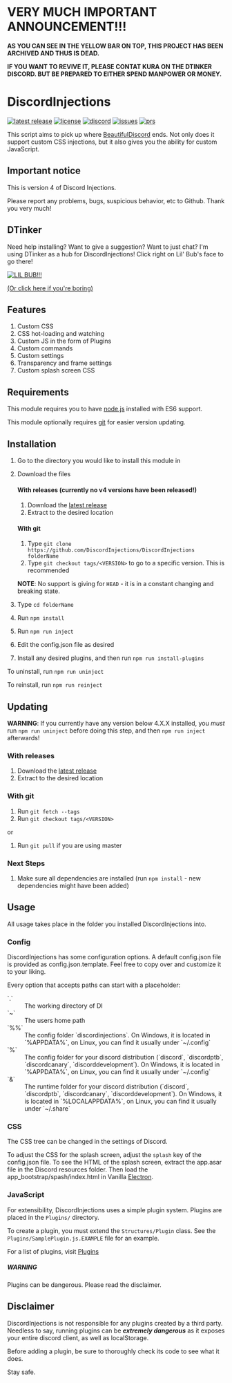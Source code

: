 # VERY MUCH IMPORTANT ANNOUNCEMENT!!!

**AS YOU CAN SEE IN THE YELLOW BAR ON TOP, THIS PROJECT HAS BEEN ARCHIVED AND THUS IS DEAD.**

**IF YOU WANT TO REVIVE IT, PLEASE CONTAT KURA ON THE DTINKER DISCORD. BUT BE PREPARED TO EITHER SPEND MANPOWER OR MONEY.**

# DiscordInjections

[![latest release](https://img.shields.io/github/release/DiscordInjections/DiscordInjections.svg)](https://github.com/DiscordInjections/DiscordInjections/releases)
[![license](https://img.shields.io/github/license/DiscordInjections/DiscordInjections.svg)](https://github.com/DiscordInjections/DiscordInjections/blob/master/LICENSE.md)
[![discord](https://img.shields.io/discord/257299803397029899.svg)](https://discord.gg/EDwd5wr)
[![issues](https://img.shields.io/github/issues/DiscordInjections/DiscordInjections.svg)](https://github.com/DiscordInjections/DiscordInjections/issues)
[![prs](https://img.shields.io/github/issues-pr/DiscordInjections/DiscordInjections.svg)](https://github.com/DiscordInjections/DiscordInjections/pulls)

This script aims to pick up where [BeautifulDiscord](https://github.com/leovoel/BeautifulDiscord) ends. Not only does it support custom CSS injections, but it also gives you the ability for custom JavaScript.

## Important notice

This is version 4 of Discord Injections.

Please report any problems, bugs, suspicious behavior, etc to Github. Thank you very much!

## DTinker

Need help installing? Want to give a suggestion? Want to just chat? I'm using DTinker as a hub for DiscordInjections! Click right on Lil' Bub's face to go there!

[![LIL BUB!!!](http://akns-images.eonline.com/eol_images/Entire_Site/201478/rs_500x270-140808102736-tumblr_my2hi3c3em1ruw1vso1_500.gif)](https://discord.gg/EDwd5wr)

[(Or click here if you're boring)](https://discord.gg/EDwd5wr)

## Features

1. Custom CSS
2. CSS hot-loading and watching
3. Custom JS in the form of Plugins
4. Custom commands
5. Custom settings
6. Transparency and frame settings
7. Custom splash screen CSS

## Requirements

This module requires you to have [node.js](https://nodejs.org/en/download/) installed with ES6 support.

This module optionally requires [git](https://git-scm.com/downloads) for easier version updating.

## Installation

1. Go to the directory you would like to install this module in

2. Download the files

     #### With releases (currently no v4 versions have been released!)
    1. Download the [latest release](https://github.com/DiscordInjections/DiscordInjections/releases)
    2. Extract to the desired location

     #### With git
    1. Type `git clone https://github.com/DiscordInjections/DiscordInjections folderName`
    2. Type `git checkout tags/<VERSION>` to go to a specific version. This is recommended
    
    **NOTE**: No support is giving for `HEAD` - it is in a constant changing and breaking state.

3. Type `cd folderName`
4. Run `npm install`
5. Run `npm run inject`
6. Edit the config.json file as desired
7. Install any desired plugins, and then run `npm run install-plugins`

To uninstall, run `npm run uninject`

To reinstall, run `npm run reinject`

## Updating

**WARNING**: If you currently have any version below 4.X.X installed, you *must* run `npm run uninject` before doing this step, and then `npm run inject` afterwards!

### With releases
1. Download the [latest release](https://github.com/DiscordInjections/DiscordInjections/releases)
2. Extract to the desired location

### With git
1. Run `git fetch --tags`
2. Run `git checkout tags/<VERSION>`

or

1. Run `git pull` if you are using master

### Next Steps
1. Make sure all dependencies are installed (run `npm install` - new dependencies might have been added)

## Usage

All usage takes place in the folder you installed DiscordInjections into.

### Config

DiscordInjections has some configuration options. A default config.json file is provided as config.json.template. Feel free to copy over and customize it to your liking.

Every option that accepts paths can start with a placeholder:
<dl>
  <dt>`.`</dt>
  <dd>The working directory of DI</dd>

  <dt>`~`</dt>
  <dd>The users home path</dd>

  <dt>`%%`</dt>
  <dd>The config folder `discordinjections`. On Windows, it is located in `%APPDATA%`, on Linux, you can find it usually under `~/.config`</dd>

  <dt>`%`</dt>
  <dd>The config folder for your discord distribution (`discord`, `discordptb`, `discordcanary`, `discorddevelopment`). On Windows, it is located in `%APPDATA%`, on Linux, you can find it usually under `~/.config`</dd>

  <dt>`&`</dt>
  <dd>The runtime folder for your discord distribution (`discord`, `discordptb`, `discordcanary`, `discorddevelopment`). On Windows, it is located in `%LOCALAPPDATA%`, on Linux, you can find it usually under `~/.share`</dd>
</dl>

### CSS

The CSS tree can be changed in the settings of Discord.

To adjust the CSS for the splash screen, adjust the `splash` key of the config.json file. To see the HTML of the splash screen, extract the app.asar file in the Discord resources folder. Then load the app_bootstrap/spash/index.html in Vanilla [Electron](https://github.com/electron/electron/releases/latest).

### JavaScript

For extensibility, DiscordInjections uses a simple plugin system. Plugins are placed in the `Plugins/` directory.

To create a plugin, you must extend the `Structures/Plugin` class. See the `Plugins/SamplePlugin.js.EXAMPLE` file for an example.

For a list of plugins, visit [Plugins](https://github.com/DiscordInjections/Plugins)

##### WARNING

Plugins can be dangerous. Please read the disclaimer.

## Disclaimer

DiscordInjections is not responsible for any plugins created by a third party. Needless to say, running plugins can be ***extremely dangerous*** as it exposes your entire discord client, as well as localStorage.

Before adding a plugin, be sure to thoroughly check its code to see what it does.

Stay safe.
